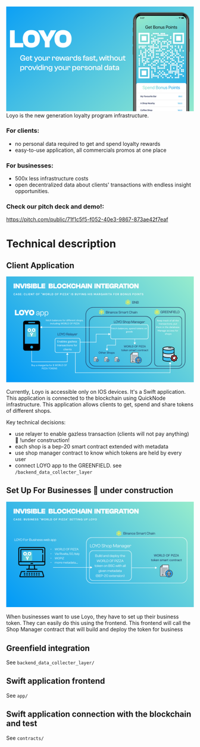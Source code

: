 ![](logo.png)
Loyo is the new generation loyalty program infrastructure.

### For clients: 
- no personal data required to get and spend loyalty rewards
- easy-to-use application, all commercials promos at one place

### For businesses: 
- 500x less infrastructure costs
- open decentralized data about clients' transactions with endless insight opportunities.

### Check our pitch deck and demo!:
https://pitch.com/public/71f1c5f5-f052-40e3-9867-873ae42f7eaf

# Technical description

## Client Application
![](tech_diagram_2.png)

Currently, Loyo is accessible only on IOS devices. 
It's a Swift application. This application is
connected to the blockchain using QuickNode infrastructure.
This application allows clients to get, spend and share tokens
of different shops.

Key technical decisions:

- use relayer to enable gazless transaction (clients will not pay anything) 🚧 !under construction!
- each shop is a bep-20 smart contract extended with metadata
- use shop manager contract to know which tokens are held by every user
- connect LOYO app to the GREENFIELD. see `/backend_data_collecter_layer`


## Set Up For Businesses 🚧 under construction
![](tech_diagram_1.png)

When businesses want to use Loyo, they have to set up their 
business token. They can easily do this using the frontend. 
This frontend will call the Shop Manager contract 
that will build 
and deploy the token for business

## Greenfield integration

See ```backend_data_collecter_layer/```

## Swift application frontend

See ```app/```

## Swift application connection with the blockchain and test

See ```contracts/```